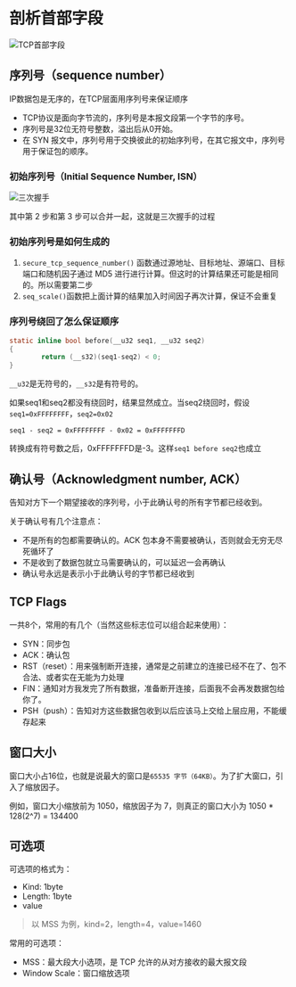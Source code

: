 # 剖析首部字段

![TCP首部字段](https://images-of-leosirius.oss-cn-beijing.aliyuncs.com/tuchuang-tech-writing/%E8%AE%A1%E7%AE%97%E6%9C%BA%E7%BD%91%E7%BB%9C/%E6%B7%B1%E5%85%A5%E7%90%86%E8%A7%A3TCP%E5%8D%8F%E8%AE%AE/cp5_TCP%E9%A6%96%E9%83%A8%E5%AD%97%E6%AE%B5.jpg)

## 序列号（sequence number）

IP数据包是无序的，在TCP层面用序列号来保证顺序

- TCP协议是面向字节流的，序列号是本报文段第一个字节的序号。
- 序列号是32位无符号整数，溢出后从0开始。
- 在 SYN 报文中，序列号用于交换彼此的初始序列号，在其它报文中，序列号用于保证包的顺序。

### 初始序列号（Initial Sequence Number, ISN）

![三次握手](https://images-of-leosirius.oss-cn-beijing.aliyuncs.com/tuchuang-tech-writing/%E8%AE%A1%E7%AE%97%E6%9C%BA%E7%BD%91%E7%BB%9C/%E6%B7%B1%E5%85%A5%E7%90%86%E8%A7%A3TCP%E5%8D%8F%E8%AE%AE/cp05_%E4%B8%89%E6%AC%A1%E6%8F%A1%E6%89%8B.jpg)

其中第 2 步和第 3 步可以合并一起，这就是三次握手的过程

### 初始序列号是如何生成的

1. `secure_tcp_sequence_number()` 函数通过源地址、目标地址、源端口、目标端口和随机因子通过 MD5 进行进行计算。但这时的计算结果还可能是相同的。所以需要第二步
2. `seq_scale()`函数把上面计算的结果加入时间因子再次计算，保证不会重复

### 序列号绕回了怎么保证顺序

```c
static inline bool before(__u32 seq1, __u32 seq2)
{
        return (__s32)(seq1-seq2) < 0;
}
```

`__u32`是无符号的，`__s32`是有符号的。

如果seq1和seq2都没有绕回时，结果显然成立。当seq2绕回时，假设`seq1=0xFFFFFFFF`，`seq2=0x02`

```
seq1 - seq2 = 0xFFFFFFFF - 0x02 = 0xFFFFFFFD
```

转换成有符号数之后，0xFFFFFFFD是-3。这样`seq1 before seq2`也成立

## 确认号（Acknowledgment number, ACK）

告知对方下一个期望接收的序列号，小于此确认号的所有字节都已经收到。

关于确认号有几个注意点：

- 不是所有的包都需要确认的。ACK 包本身不需要被确认，否则就会无穷无尽死循环了
- 不是收到了数据包就立马需要确认的，可以延迟一会再确认
- 确认号永远是表示小于此确认号的字节都已经收到

## TCP Flags

一共8个，常用的有几个（当然这些标志位可以组合起来使用）：

- SYN：同步包
- ACK：确认包
- RST（reset）：用来强制断开连接，通常是之前建立的连接已经不在了、包不合法、或者实在无能为力处理
- FIN：通知对方我发完了所有数据，准备断开连接，后面我不会再发数据包给你了。
- PSH（push）：告知对方这些数据包收到以后应该马上交给上层应用，不能缓存起来

## 窗口大小

窗口大小占16位，也就是说最大的窗口是`65535 字节（64KB）`。为了扩大窗口，引入了缩放因子。

例如，窗口大小缩放前为 1050，缩放因子为 7，则真正的窗口大小为 1050 * 128(2^7) = 134400

## 可选项

可选项的格式为：

- Kind: 1byte
- Length: 1byte
- value

> 以 MSS 为例，kind=2，length=4，value=1460

常用的可选项：

- MSS：最大段大小选项，是 TCP 允许的从对方接收的最大报文段
- Window Scale：窗口缩放选项
